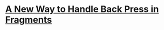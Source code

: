 # [A New Way to Handle Back Press in Fragments](https://betterprogramming.pub/a-new-way-to-handle-back-press-in-fragments-8a67cdcda75e)
